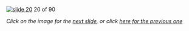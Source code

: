 [![slide 20](https://dl.dropboxusercontent.com/u/2977490/presentations/cookbook/img20.jpg)](21.md)
20 of 90

_Click on the image for the [next slide](21.md), or click [here for the previous one](19.md)_